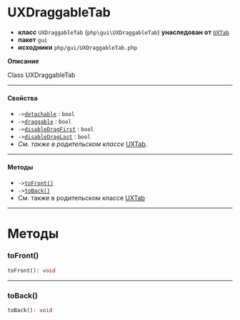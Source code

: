 # UXDraggableTab

- **класс** `UXDraggableTab` (`php\gui\UXDraggableTab`) **унаследован от** [`UXTab`](https://github.com/jphp-group/jphp-gui-ext/blob/master/jphp-gui-ext/api-docs/classes/php/gui/UXTab.ru.md)
- **пакет** `gui`
- **исходники** `php/gui/UXDraggableTab.php`

**Описание**

Class UXDraggableTab

---

#### Свойства

- `->`[`detachable`](#prop-detachable) : `bool`
- `->`[`draggable`](#prop-draggable) : `bool`
- `->`[`disableDragFirst`](#prop-disabledragfirst) : `bool`
- `->`[`disableDragLast`](#prop-disabledraglast) : `bool`
- *См. также в родительском классе* [UXTab](https://github.com/jphp-group/jphp-gui-ext/blob/master/jphp-gui-ext/api-docs/classes/php/gui/UXTab.ru.md).

---

#### Методы

- `->`[`toFront()`](#method-tofront)
- `->`[`toBack()`](#method-toback)
- См. также в родительском классе [UXTab](https://github.com/jphp-group/jphp-gui-ext/blob/master/jphp-gui-ext/api-docs/classes/php/gui/UXTab.ru.md)

---
# Методы

<a name="method-tofront"></a>

### toFront()
```php
toFront(): void
```

---

<a name="method-toback"></a>

### toBack()
```php
toBack(): void
```